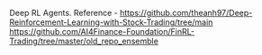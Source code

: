 Deep RL Agents. 
Reference - https://github.com/theanh97/Deep-Reinforcement-Learning-with-Stock-Trading/tree/main
https://github.com/AI4Finance-Foundation/FinRL-Trading/tree/master/old_repo_ensemble
